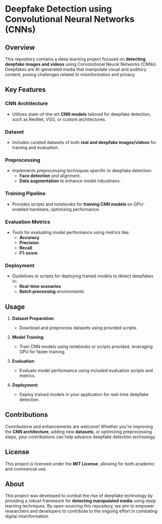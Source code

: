 # Deepfake Detection using Convolutional Neural Networks (CNNs)

## Overview

This repository contains a deep learning project focused on **detecting deepfake images and videos** using Convolutional Neural Networks (CNNs). Deepfakes are AI-generated media that manipulate visual and auditory content, posing challenges related to misinformation and privacy.

## Key Features

### CNN Architecture

- Utilizes state-of-the-art **CNN models** tailored for deepfake detection, such as ResNet, VGG, or custom architectures.

### Dataset

- Includes curated datasets of both **real and deepfake images/videos** for training and evaluation.

### Preprocessing

- Implements preprocessing techniques specific to deepfake detection:
  - **Face detection** and alignment.
  - **Data augmentation** to enhance model robustness.

### Training Pipeline

- Provides scripts and notebooks for **training CNN models** on GPU-enabled hardware, optimizing performance.

### Evaluation Metrics

- Tools for evaluating model performance using metrics like:
  - **Accuracy**
  - **Precision**
  - **Recall**
  - **F1-score**

### Deployment

- Guidelines or scripts for deploying trained models to detect deepfakes in:
  - **Real-time scenarios**
  - **Batch processing** environments

## Usage

1. **Dataset Preparation**:
   - Download and preprocess datasets using provided scripts.

2. **Model Training**:
   - Train CNN models using notebooks or scripts provided, leveraging GPU for faster training.

3. **Evaluation**:
   - Evaluate model performance using included evaluation scripts and metrics.

4. **Deployment**:
   - Deploy trained models in your application for real-time deepfake detection.

## Contributions

Contributions and enhancements are welcome! Whether you're improving the **CNN architecture**, adding new **datasets**, or optimizing preprocessing steps, your contributions can help advance deepfake detection technology.

## License

This project is licensed under the **MIT License**, allowing for both academic and commercial use.

## About

This project was developed to combat the rise of deepfake technology by providing a robust framework for **detecting manipulated media** using deep learning techniques. By open-sourcing this repository, we aim to empower researchers and developers to contribute to the ongoing effort in combating digital misinformation.

